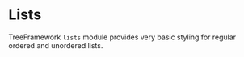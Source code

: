 # Lists

TreeFramework `lists` module provides very basic styling for regular ordered and unordered lists.
